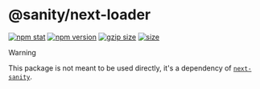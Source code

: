 # @sanity/next-loader

[![npm stat](https://img.shields.io/npm/dm/@sanity/next-loader.svg?style=flat-square)](https://npm-stat.com/charts.html?package=@sanity/next-loader)
[![npm version](https://img.shields.io/npm/v/@sanity/next-loader.svg?style=flat-square)](https://www.npmjs.com/package/@sanity/next-loader)
[![gzip size][gzip-badge]][bundlephobia]
[![size][size-badge]][bundlephobia]

> [!WARNING]  
> This package is not meant to be used directly, it's a dependency of [`next-sanity`].

[`next-sanity`]: https://github.com/sanity-io/next-sanity
[gzip-badge]: https://img.shields.io/bundlephobia/minzip/@sanity/next-loader?label=gzip%20size&style=flat-square
[size-badge]: https://img.shields.io/bundlephobia/min/@sanity/next-loader?label=size&style=flat-square
[bundlephobia]: https://bundlephobia.com/package/@sanity/next-loader
